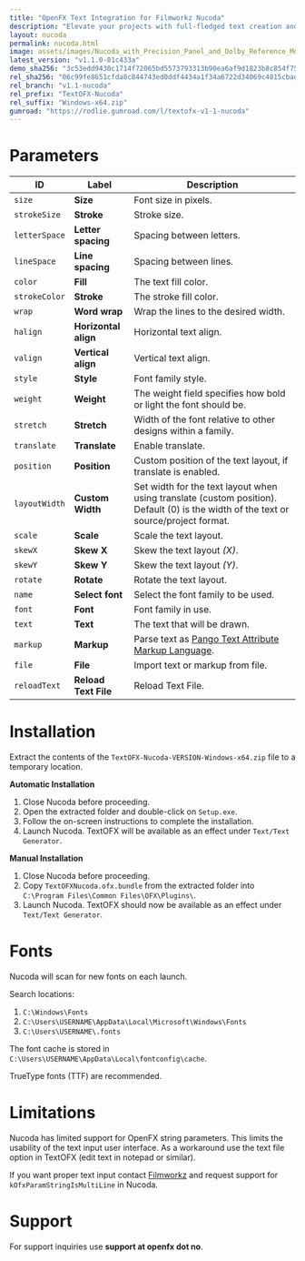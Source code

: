 ```yaml
---
title: "OpenFX Text Integration for Filmworkz Nucoda"
description: "Elevate your projects with full-fledged text creation and animation seamlessly integrated within your existing Nucoda workflow, powered by our advanced OpenFX text generator."
layout: nucoda
permalink: nucoda.html
image: assets/images/Nucoda_with_Precision_Panel_and_Dolby_Reference_Monitor.jpg
latest_version: "v1.1.0-81c433a"
demo_sha256: "3c53edd9430c1714f72065bd5573793313b90ea6af9d1823b8c854f75aa9179e"
rel_sha256: "06c99fe8651cfda8c844743ed0ddf4434a1f34a6722d34069c4815cbad022d2f"
rel_branch: "v1.1-nucoda"
rel_prefix: "TextOFX-Nucoda"
rel_suffix: "Windows-x64.zip"
gumroad: "https://rodlie.gumroad.com/l/textofx-v1-1-nucoda"
---
```


# Parameters

ID | Label | Description
--- | --- | ---
``size`` | **Size** | Font size in pixels.
``strokeSize`` | **Stroke** | Stroke size.
``letterSpace`` | **Letter spacing** | Spacing between letters.
``lineSpace`` | **Line spacing** | Spacing between lines.
``color`` | **Fill** | The text fill color.
``strokeColor`` | **Stroke** | The stroke fill color.
``wrap`` | **Word wrap** | Wrap the lines to the desired width.
``halign`` | **Horizontal align** | Horizontal text align.
``valign`` | **Vertical align** | Vertical text align.
``style`` | **Style** | Font family style.
``weight`` | **Weight** | The weight field specifies how bold or light the font should be.
``stretch`` | **Stretch** | Width of the font relative to other designs within a family.
``translate`` | **Translate** | Enable translate.
``position`` | **Position** | Custom position of the text layout, if translate is enabled.
``layoutWidth`` | **Custom Width** | Set width for the text layout when using translate (custom position). Default (0) is the width of the text or source/project format.
``scale`` | **Scale** | Scale the text layout.
``skewX`` | **Skew X** | Skew the text layout *(X)*.
``skewY`` | **Skew Y** | Skew the text layout *(Y)*.
``rotate`` | **Rotate** | Rotate the text layout.
``name`` | **Select font** | Select the font family to be used.
``font`` | **Font** | Font family in use.
``text`` | **Text** | The text that will be drawn.
``markup`` | **Markup** | Parse text as [Pango Text Attribute Markup Language](https://docs.gtk.org/Pango/pango_markup.html).
``file`` | **File** | Import text or markup from file.
``reloadText`` | **Reload Text File** | Reload Text File.

# Installation

Extract the contents of the `TextOFX-Nucoda-VERSION-Windows-x64.zip` file to a temporary location.

**Automatic Installation**

1. Close Nucoda before proceeding.
2. Open the extracted folder and double-click on `Setup.exe`.
3. Follow the on-screen instructions to complete the installation.
4. Launch Nucoda. TextOFX will be available as an effect under `Text/Text Generator`.

**Manual Installation**

1. Close Nucoda before proceeding.
2. Copy `TextOFXNucoda.ofx.bundle` from the extracted folder into `C:\Program Files\Common Files\OFX\Plugins\`.
3. Launch Nucoda. TextOFX should now be available as an effect under `Text/Text Generator`.

# Fonts

Nucoda will scan for new fonts on each launch.

Search locations:

1. `C:\Windows\Fonts`
2. `C:\Users\USERNAME\AppData\Local\Microsoft\Windows\Fonts`
3. `C:\Users\USERNAME\.fonts`

The font cache is stored in `C:\Users\USERNAME\AppData\Local\fontconfig\cache`.

TrueType fonts (TTF) are recommended.

# Limitations

Nucoda has limited support for OpenFX string parameters. This limits the usability of the text input user interface. As a workaround use the text file option in TextOFX (edit text in notepad or similar).

If you want proper text input contact [Filmworkz](https://filmworkz.com/nucoda/) and request support for `kOfxParamStringIsMultiLine` in Nucoda.

# Support

For support inquiries use **support at openfx dot no**.
